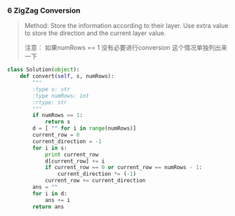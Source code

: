### 6 ZigZag Conversion

> Method: Store the information according to their layer. Use extra value to store the direction and the current layer value.
>
> 注意： 如果numRows == 1 没有必要进行conversion 这个情况单独列出来一下

```python
class Solution(object):
    def convert(self, s, numRows):
        """
        :type s: str
        :type numRows: int
        :rtype: str
        """
        if numRows == 1:
            return s
        d = [ "" for i in range(numRows)]
        current_row = 0
        current_direction = -1
        for i in s:
            print current_row
            d[current_row] += i
            if current_row == 0 or current_row == numRows - 1:
                current_direction *= (-1)
            current_row += current_direction
        ans = ""
        for i in d:
            ans += i
        return ans
```





